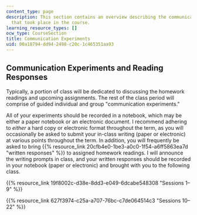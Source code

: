 ```yaml
---
content_type: page
description: This section contains an overview describing the communication experiments
  that took place in the course.
learning_resource_types: []
ocw_type: CourseSection
title: Communication Experiments
uid: 00a18794-dd94-2498-c20c-1c465351aa93
---
```

## Communication Experiments and Reading Responses

Typically, a portion of class will be dedicated to discussing the homework readings and upcoming assignments. The rest of the class period will comprise of guided individual and group "communication experiments."

All of your experiments should be recorded in a notebook, which may be either a paper notebook or an electronic document. I recommend adhering to _either_ a hard copy or electronic format throughout the term, as you will occasionally be asked to submit your in-class writing (paper or electronic) at various points throughout the term. In addition, you will frequently be asked to bring {{% resource_link 20cfb4e0-1be3-a0c0-1f54-a6ff5863ea7d "written responses" %}} to assigned homework readings. I will announce the writing prompts in class, and your written responses should be recorded in your notebook (paper or electronic) and brought with you to the following class.

{{% resource_link 19f8002c-d38e-8dd3-e049-6dcabe548308 "Sessions 1–9" %}} 

{{% resource_link 627f3974-c25a-a707-76bc-c7de064514c3 "Sessions 10–22" %}}